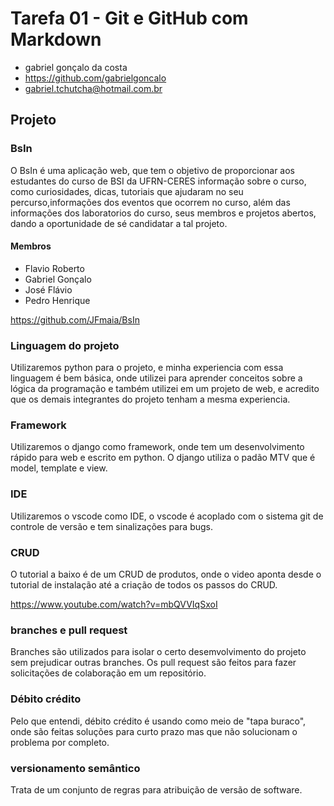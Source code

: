 # Tarefa 01 - Git e GitHub com Markdown

- gabriel gonçalo da costa
- https://github.com/gabrielgoncalo
- gabriel.tchutcha@hotmail.com.br

## Projeto

### BsIn
 O BsIn é uma aplicação web, que tem o objetivo de proporcionar aos estudantes do curso de BSI da UFRN-CERES informação sobre o curso, como curiosidades, dicas, tutoriais que ajudaram no seu percurso,informações dos eventos que ocorrem no curso, além das informações dos laboratorios do curso, seus membros e projetos abertos, dando a oportunidade de sé candidatar a tal projeto.

#### Membros
 - Flavio Roberto
 - Gabriel Gonçalo	
 - José Flávio
 - Pedro Henrique

 https://github.com/JFmaia/BsIn

### Linguagem do projeto
 Utilizaremos python para o projeto, e minha experiencia com essa linguagem é bem básica, onde utilizei para aprender conceitos sobre a lógica da programação e também utilizei em um projeto de web, e acredito que os demais integrantes do projeto tenham a mesma experiencia.


### Framework
 Utilizaremos o django como framework, onde tem um desenvolvimento rápido para web e escrito em python. O django utiliza o padão MTV que é model, template e view.


### IDE
 Utilizaremos o vscode como IDE, o vscode é acoplado com o sistema git de controle de versão e tem sinalizações para bugs.

### CRUD
 O tutorial a baixo é de um CRUD de produtos, onde o video aponta desde o tutorial de instalação até a criação de todos os passos do CRUD.

 https://www.youtube.com/watch?v=mbQVVIqSxoI

### branches e pull request
 Branches são utilizados para isolar o certo desemvolvimento do projeto sem prejudicar outras branches. Os pull request são feitos para fazer solicitações de colaboração em um repositório.

### Débito crédito
 Pelo que entendi, débito crédito é usando como meio de "tapa buraco", onde são feitas soluções para curto prazo mas que não solucionam o problema por completo.

### versionamento semântico
 Trata de um conjunto de regras para atribuição de versão de software.
